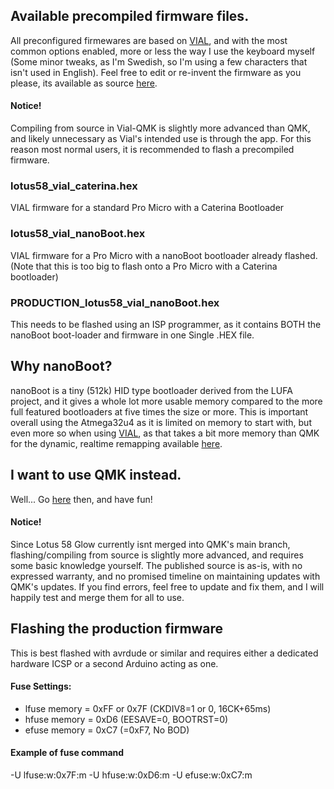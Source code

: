 ## Available precompiled firmware files.
All preconfigured firmewares are based on [VIAL](https://get.vial.today), and with the most common options enabled, more or less the way I use the keyboard myself (Some minor tweaks, as I'm Swedish, so I'm using a few characters that isn't used in English). Feel free to edit or re-invent the firmware as you please, its available as source [here](https://github.com/TweetyDaBird/vial-qmk).
#### Notice!
Compiling from source in Vial-QMK is slightly more advanced than QMK, and likely unnecessary as Vial's intended use is through the app. For this reason most normal users, it is recommended to flash a precompiled firmware. 

### lotus58_vial_caterina.hex
VIAL firmware for a standard Pro Micro with a Caterina Bootloader

### lotus58_vial_nanoBoot.hex
VIAL firmware for a Pro Micro with a nanoBoot bootloader already flashed. (Note that this is too big to flash onto a Pro Micro with a Caterina bootloader)

### PRODUCTION_lotus58_vial_nanoBoot.hex
This needs to be flashed using an ISP programmer, as it contains BOTH the nanoBoot boot-loader and firmware in one Single .HEX file.

## Why nanoBoot?
nanoBoot is a tiny (512k) HID type bootloader derived from the LUFA project, and it gives a whole lot more usable memory compared to the more full featured bootloaders at five times the size or more. This is important overall using the Atmega32u4 as it is limited on memory to start with, but even more so when using [VIAL](https://get.vial.today), as that takes a bit more memory than QMK for the dynamic, realtime remapping available [here](https://vial.rocks).

## I want to use QMK instead.
Well... Go [here](https://github.com/TweetyDaBird/qmk_firmware) then, and have fun!

#### Notice!
Since Lotus 58 Glow currently isnt merged into QMK's main branch, flashing/compiling from source is slightly more advanced, and requires some basic knowledge yourself. The published source is as-is, with no expressed warranty, and no promised timeline on maintaining updates with QMK's updates. If you find errors, feel free to update and fix them, and I will happily test and merge them for all to use. 

## Flashing the production firmware

This is best flashed with avrdude or similar and requires either a dedicated hardware ICSP or a second Arduino acting as one.  

#### Fuse Settings:

- lfuse memory = 0xFF or 0x7F (CKDIV8=1 or 0, 16CK+65ms)
- hfuse memory = 0xD6 (EESAVE=0, BOOTRST=0)
- efuse memory = 0xC7 (=0xF7, No BOD)

#### Example of fuse command

-U lfuse:w:0x7F:m -U hfuse:w:0xD6:m -U efuse:w:0xC7:m

